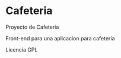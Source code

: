 Cafeteria
=========

Proyecto de Cafeteria

Front-end para una aplicacion para cafeteria

Licencia GPL
